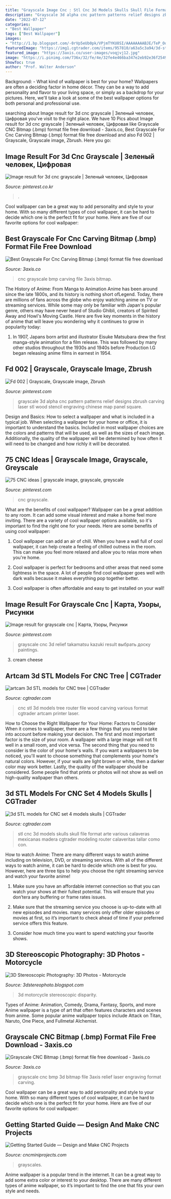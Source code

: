 ```yaml
---
title: "Grayscale Image Cnc : Stl Cnc 3d Models Skulls Skull File Format Arte Various Calaveras Mexicanas Madera Cgtrader Modeling Router Calaveritas Tallar Como Con"
description: "Grayscale 3d alpha cnc pattern patterns relief designs zbrush carving laser stl wood stencil engraving chinese map panel square"
date: "2022-07-12"
categories:
- "Best Wallpaper"
tags: ["Best Wallpaper"]
images:
- "http://1.bp.blogspot.com/-0rVp5eUb0pk/VPjmTYKU8SI/AAAAAAAABJE/TeP_OqyLyGM/s1600/depth1.png"
featuredImage: "https://img1.cgtrader.com/items/957810/a63a5c3a94/3d-stl-models-for-cnc-tree-3d-model-stl.jpg"
featured_image: "https://3axis.co/user-images/voqjvj12.jpg"
image: "https://i.pinimg.com/736x/32/fe/4e/32fe4e466ba347e2eb92e36f2549daad.jpg"
ShowToc: true
author: "Prof. Walter Anderson"
---
```



Background: - What kind of wallpaper is best for your home?
Wallpapers are often a deciding factor in home décor. They can be a way to add personality and flavor to your living space, or simply as a backdrop for your pictures. Here, we'll take a look at some of the best wallpaper options for both personal and professional use.

	

		
searching about Image result for 3d cnc grayscale | Зеленый человек, Цифровая you've visit to the right place. We have 10 Pics about Image result for 3d cnc grayscale | Зеленый человек, Цифровая like Grayscale CNC Bitmap (.bmp) format file free download - 3axis.co, Best Grayscale For Cnc Carving Bitmap (.bmp) format file free download and also Fd 002 | Grayscale, Grayscale image, Zbrush. Here you go:
		
    
## Image Result For 3d Cnc Grayscale | Зеленый человек, Цифровая

<img loading=lazy src="https://i.pinimg.com/736x/32/fe/4e/32fe4e466ba347e2eb92e36f2549daad.jpg" onerror="this.onerror=null;this.src='https://tse4.mm.bing.net/th?id=OIP.lC7usWEfOwWaxYkQ0peLTwAAAA&amp;pid=15.1';" alt="Image result for 3d cnc grayscale | Зеленый человек, Цифровая">

_Source: pinterest.co.kr_

>. 

	

Cool wallpaper can be a great way to add personality and style to your home. With so many different types of cool wallpaper, it can be hard to decide which one is the perfect fit for your home. Here are five of our favorite options for cool wallpaper: 

    
## Best Grayscale For Cnc Carving Bitmap (.bmp) Format File Free Download

<img loading=lazy src="https://3axis.co/user-images/91jdp8g1.jpg" onerror="this.onerror=null;this.src='https://tse2.mm.bing.net/th?id=OIP.zLDSP7H1SAc8o1SVD_M88AHaIj&amp;pid=15.1';" alt="Best Grayscale For Cnc Carving Bitmap (.bmp) format file free download">

_Source: 3axis.co_

>cnc grayscale bmp carving file 3axis bitmap. 

	

The History of Anime: From Manga to Animation
Anime has been around since the late 1800s, and its history is nothing short ofLegend. Today, there are millions of fans across the globe who enjoy watching anime on TV or streaming services. While some may only be familiar with Japan's popular genre, others may have never heard of Studio Ghibli, creators of Spirited Away and Howl's Moving Castle. Here are five key moments in the history of anime that will leave you wondering why it continues to grow in popularity today:
1) In 1907, Japans born artist and illustrator Eisuke Matsubara drew the first manga-style animation for a film release. This was followed by many other studios throughout the 1930s and 1940s before Production I.G began releasing anime films in earnest in 1954.

    
## Fd 002 | Grayscale, Grayscale Image, Zbrush

<img loading=lazy src="https://i.pinimg.com/736x/f9/e2/b3/f9e2b3a41bdea7d5b43fd03d707a66c9.jpg" onerror="this.onerror=null;this.src='https://tse2.mm.bing.net/th?id=OIP.WISv10msmroEQU7MAUus-QHaHa&amp;pid=15.1';" alt="Fd 002 | Grayscale, Grayscale image, Zbrush">

_Source: pinterest.com_

>grayscale 3d alpha cnc pattern patterns relief designs zbrush carving laser stl wood stencil engraving chinese map panel square. 

	

Design and Basics: How to select a wallpaper and what is included in a typical job.
When selecting a wallpaper for your home or office, it is important to understand the basics. Included in most wallpaper choices are the colors and patterns that will be used, as well as the sizes of each image. Additionally, the quality of the wallpaper will be determined by how often it will need to be changed and how richly it will be decorated.

    
## 75 CNC Ideas | Grayscale Image, Grayscale, Greyscale

<img loading=lazy src="https://i.pinimg.com/200x150/c6/58/ce/c658ce6ee23848e5fdc0c3db5fb40113.jpg" onerror="this.onerror=null;this.src='https://tse1.mm.bing.net/th?id=OIP.eD4-Gp_RZMTybmZtyQJ-7QAAAA&amp;pid=15.1';" alt="75 CNC ideas | grayscale image, grayscale, greyscale">

_Source: pinterest.com_

>cnc grayscale. 

	

What are the benefits of cool wallpaper?
Wallpaper can be a great addition to any room. It can add some visual interest and make a home feel more inviting. There are a variety of cool wallpaper options available, so it's important to find the right one for your needs. Here are some benefits of using cool wallpaper: 
1. Cool wallpaper can add an air of chill. When you have a wall full of cool wallpaper, it can help create a feeling of chilled outness in the room. This can make you feel more relaxed and allow you to relax more when you're home. 

2. Cool wallpaper is perfect for bedrooms and other areas that need some lightness in the space. A lot of people find cool wallpaper goes well with dark walls because it makes everything pop together better. 

3. Cool wallpaper is often affordable and easy to get installed on your wall!

    
## Image Result For Grayscale Cnc | Карта, Узоры, Рисунки

<img loading=lazy src="https://i.pinimg.com/originals/a0/fd/af/a0fdafc68265541beb337478c8c041e1.jpg" onerror="this.onerror=null;this.src='https://tse2.mm.bing.net/th?id=OIP.DxTh_W0znROuCRpO9DOtlwHaIG&amp;pid=15.1';" alt="Image result for grayscale cnc | Карта, Узоры, Рисунки">

_Source: pinterest.com_

>grayscale cnc 3d relief takamatsu kazuki result выбрать доску paintings. 

	

3. cream cheese 

    
## Artcam 3d STL Models For CNC Tree | CGTrader

<img loading=lazy src="https://img1.cgtrader.com/items/957810/a63a5c3a94/3d-stl-models-for-cnc-tree-3d-model-stl.jpg" onerror="this.onerror=null;this.src='https://tse1.mm.bing.net/th?id=OIP.rkbIHkL7ED6NSIM1o8X4aAHaHa&amp;pid=15.1';" alt="artcam 3d STL models for CNC tree | CGTrader">

_Source: cgtrader.com_

>cnc stl 3d models tree router file wood carving various format cgtrader artcam printer laser. 

	

How to Choose the Right Wallpaper for Your Home: Factors to Consider
When it comes to wallpaper, there are a few things that you need to take into account before making your decision. The first and most important factor is the size of your room. A wallpaper with a large image will not fit well in a small room, and vice versa. 
The second thing that you need to consider is the color of your home's walls. If you want a wallpapers to be noticed, you'll want to choose something that complements your home's natural colors. However, if your walls are light brown or white, then a darker color may work better. 
Lastly, the quality of the wallpaper should be considered. Some people find that prints or photos will not show as well on high-quality wallpaper than others.

    
## 3d STL Models For CNC Set 4 Models Skulls | CGTrader

<img loading=lazy src="https://img2.cgtrader.com/items/991135/47386cdbb8/3d-stl-models-for-cnc-set-4-models-skulls-3d-model-stl.jpg" onerror="this.onerror=null;this.src='https://tse4.mm.bing.net/th?id=OIP.C49raphKWh3-vFIXkUbMEgHaHa&amp;pid=15.1';" alt="3d STL models for CNC set 4 models skulls | CGTrader">

_Source: cgtrader.com_

>stl cnc 3d models skulls skull file format arte various calaveras mexicanas madera cgtrader modeling router calaveritas tallar como con. 

	

How to watch Anime: There are many different ways to watch anime including on television, DVD, or streaming services.
With all of the different ways to watch anime, it can be hard to decide which one is best for you. However, here are three tips to help you choose the right streaming service and watch your favorite anime!
1. Make sure you have an affordable internet connection so that you can watch your shows at their fullest potential. This will ensure that you don’tera any buffering or frame rates issues.

2. Make sure that the streaming service you choose is up-to-date with all new episodes and movies. many services only offer older episodes or movies at first, so it’s important to check ahead of time if your preferred service offers this feature.

3. Consider how much time you want to spend watching your favorite shows.

    
## 3D Stereoscopic Photography: 3D Photos - Motorcycle

<img loading=lazy src="http://1.bp.blogspot.com/-0rVp5eUb0pk/VPjmTYKU8SI/AAAAAAAABJE/TeP_OqyLyGM/s1600/depth1.png" onerror="this.onerror=null;this.src='https://tse1.mm.bing.net/th?id=OIP.ZRenCV1-_-6sF4oe7DZwFQHaE_&amp;pid=15.1';" alt="3D Stereoscopic Photography: 3D Photos - Motorcycle">

_Source: 3dstereophoto.blogspot.com_

>3d motorcycle stereoscopic disparity. 

	

Types of Anime: Animation, Comedy, Drama, Fantasy, Sports, and more
Anime wallpaper is a type of art that often features characters and scenes from anime. Some popular anime wallpaper topics include Attack on Titan, Naruto, One Piece, and Fullmetal Alchemist.

    
## Grayscale CNC Bitmap (.bmp) Format File Free Download - 3axis.co

<img loading=lazy src="https://3axis.co/user-images/voqjvj12.jpg" onerror="this.onerror=null;this.src='https://tse3.mm.bing.net/th?id=OIP.AymJWiAcB8kQTWfhUfoFdwHaHm&amp;pid=15.1';" alt="Grayscale CNC Bitmap (.bmp) format file free download - 3axis.co">

_Source: 3axis.co_

>grayscale cnc bmp 3d bitmap file 3axis relief laser engraving format carving. 

	

Cool wallpaper can be a great way to add personality and style to your home. With so many different types of cool wallpaper, it can be hard to decide which one is the perfect fit for your home. Here are five of our favorite options for cool wallpaper: 

    
## Getting Started Guide — Design And Make CNC Projects

<img loading=lazy src="https://static1.squarespace.com/static/509bf275e4b011ec832a769f/t/54e4ef4ce4b0b40cb7639247/1424289612949/" onerror="this.onerror=null;this.src='https://tse3.mm.bing.net/th?id=OIP.fKTPPFBbYwCEW0JcMe_QRAAAAA&amp;pid=15.1';" alt="Getting Started Guide — Design and Make CNC Projects">

_Source: cncminiprojects.com_

>grayscales. 

	

Anime wallpaper is a popular trend in the internet. It can be a great way to add some extra color or interest to your desktop. There are many different types of anime wallpaper, so it’s important to find the one that fits your own style and needs.

